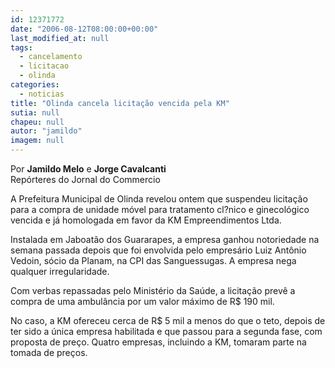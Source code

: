 ```yaml
---
id: 12371772
date: "2006-08-12T08:00:00+00:00"
last_modified_at: null
tags:
  - cancelamento
  - licitacao
  - olinda
categories:
  - noticias
title: "Olinda cancela licitação vencida pela KM"
sutia: null
chapeu: null
autor: "jamildo"
imagem: null
---
```

<p>Por <strong>Jamildo Melo</strong> e <strong>Jorge Cavalcanti</strong><br />Rep&oacute;rteres do Jornal do Commercio</p>
<p>A Prefeitura Municipal de Olinda revelou ontem que suspendeu licita&ccedil;&atilde;o para a compra de unidade m&oacute;vel para tratamento cl?nico e ginecol&oacute;gico vencida e j&aacute; homologada em favor da KM Empreendimentos Ltda.</p>
<p>Instalada em Jaboat&atilde;o dos Guararapes, a empresa ganhou notoriedade na semana passada depois que foi envolvida pelo empres&aacute;rio Luiz Ant&ocirc;nio Vedoin, s&oacute;cio da Planam, na CPI das Sanguessugas. A empresa nega qualquer irregularidade.</p>
<p>Com verbas repassadas pelo Minist&eacute;rio da Sa&uacute;de, a licita&ccedil;&atilde;o prev&ecirc; a compra de uma ambul&acirc;ncia por um valor m&aacute;ximo de R$ 190 mil.</p>
<p>No caso, a KM ofereceu cerca de R$ 5 mil a menos do que o teto, depois de ter sido a &uacute;nica empresa habilitada e que passou para a segunda fase, com proposta de pre&ccedil;o. Quatro empresas, incluindo a KM, tomaram parte na tomada de pre&ccedil;os.</p>
